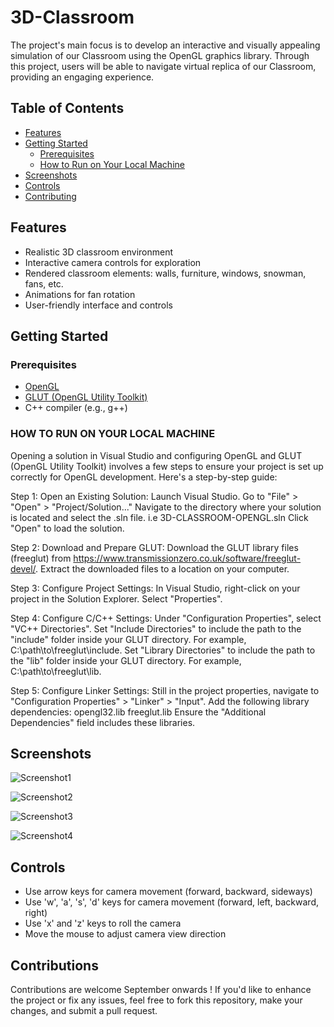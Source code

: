 # 3D-Classroom
The project's main focus is to develop an interactive and visually appealing simulation of our Classroom using the OpenGL graphics library. Through this project, users will be able to navigate virtual replica of our Classroom, providing  an engaging experience.
## Table of Contents

- [Features](#features)
- [Getting Started](#getting-started)
  - [Prerequisites](#prerequisites)
  - [How to Run on Your Local Machine](#HOW-TO-RUN-ON-YOUR-LOCAL-MACHINE)
- [Screenshots](#screenshots)
- [Controls](#controls)
- [Contributing](#contributing)

## Features

- Realistic 3D classroom environment
- Interactive camera controls for exploration
- Rendered classroom elements: walls, furniture, windows, snowman, fans, etc.
- Animations for fan rotation
- User-friendly interface and controls
  
## Getting Started
### Prerequisites

- [OpenGL](https://www.opengl.org/)
- [GLUT (OpenGL Utility Toolkit)](https://www.opengl.org/resources/libraries/glut/)
- C++ compiler (e.g., g++)
  
### HOW TO RUN ON YOUR LOCAL MACHINE
Opening a solution in Visual Studio and configuring OpenGL and GLUT (OpenGL Utility Toolkit) involves a few steps to ensure your project is set up correctly for OpenGL development. Here's a step-by-step guide:

Step 1: Open an Existing Solution:
Launch Visual Studio.
Go to "File" > "Open" > "Project/Solution..."
Navigate to the directory where your solution is located and select the .sln file.
i.e 3D-CLASSROOM-OPENGL.sln
Click "Open" to load the solution.

Step 2: Download and Prepare GLUT:
Download the GLUT library files (freeglut) from https://www.transmissionzero.co.uk/software/freeglut-devel/.
Extract the downloaded files to a location on your computer.

Step 3: Configure Project Settings:
In Visual Studio, right-click on your project in the Solution Explorer.
Select "Properties".

Step 4: Configure C/C++ Settings:
Under "Configuration Properties", select "VC++ Directories".
Set "Include Directories" to include the path to the "include" folder inside your GLUT directory. For example, C:\path\to\freeglut\include.
Set "Library Directories" to include the path to the "lib" folder inside your GLUT directory. For example, C:\path\to\freeglut\lib.

Step 5: Configure Linker Settings:
Still in the project properties, navigate to "Configuration Properties" > "Linker" > "Input".
Add the following library dependencies:
opengl32.lib
freeglut.lib
Ensure the "Additional Dependencies" field includes these libraries.

## Screenshots
![Screenshot1](https://github.com/bishramacharya/3D-Classroom/blob/main/screenshots/project2.PNG)

![Screenshot2](https://github.com/bishramacharya/3D-Classroom/blob/main/screenshots/project4.PNG)

![Screenshot3](https://github.com/bishramacharya/3D-Classroom/blob/main/screenshots/project.PNG)

![Screenshot4](https://github.com/bishramacharya/3D-Classroom/blob/main/screenshots/project4.PNG)
## Controls 
* Use arrow keys for camera movement (forward, backward, sideways)
* Use 'w', 'a', 's', 'd' keys for camera movement (forward, left, backward, right)
* Use 'x' and 'z' keys to roll the camera
* Move the mouse to adjust camera view direction

## Contributions
Contributions are welcome September onwards ! If you'd like to enhance the project or fix any issues, feel free to fork this repository, make your changes, and submit a pull request.

